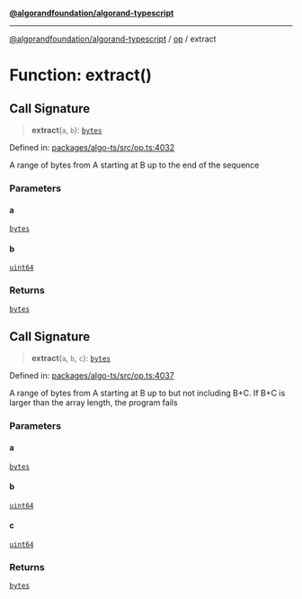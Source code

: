 [**@algorandfoundation/algorand-typescript**](../../README.md)

***

[@algorandfoundation/algorand-typescript](../../README.md) / [op](../README.md) / extract

# Function: extract()

## Call Signature

> **extract**(`a`, `b`): [`bytes`](../../index/type-aliases/bytes.md)

Defined in: [packages/algo-ts/src/op.ts:4032](https://github.com/algorandfoundation/puya-ts/blob/main/packages/algo-ts/src/op.ts#L4032)

A range of bytes from A starting at B up to the end of the sequence

### Parameters

#### a

[`bytes`](../../index/type-aliases/bytes.md)

#### b

[`uint64`](../../index/type-aliases/uint64.md)

### Returns

[`bytes`](../../index/type-aliases/bytes.md)

## Call Signature

> **extract**(`a`, `b`, `c`): [`bytes`](../../index/type-aliases/bytes.md)

Defined in: [packages/algo-ts/src/op.ts:4037](https://github.com/algorandfoundation/puya-ts/blob/main/packages/algo-ts/src/op.ts#L4037)

A range of bytes from A starting at B up to but not including B+C. If B+C is larger than the array length, the program fails

### Parameters

#### a

[`bytes`](../../index/type-aliases/bytes.md)

#### b

[`uint64`](../../index/type-aliases/uint64.md)

#### c

[`uint64`](../../index/type-aliases/uint64.md)

### Returns

[`bytes`](../../index/type-aliases/bytes.md)
